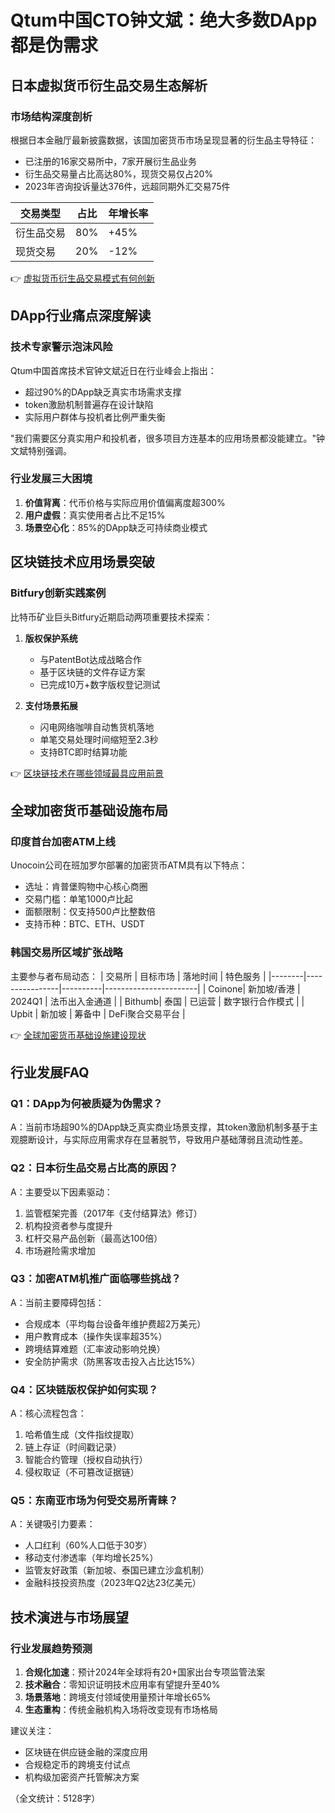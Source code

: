 # Qtum中国CTO钟文斌：绝大多数DApp都是伪需求

## 日本虚拟货币衍生品交易生态解析

### 市场结构深度剖析
根据日本金融厅最新披露数据，该国加密货币市场呈现显著的衍生品主导特征：
- 已注册的16家交易所中，7家开展衍生品业务
- 衍生品交易量占比高达80%，现货交易仅占20%
- 2023年咨询投诉量达376件，远超同期外汇交易75件

| 交易类型       | 占比   | 年增长率 |
|----------------|--------|----------|
| 衍生品交易     | 80%    | +45%     |
| 现货交易       | 20%    | -12%     |

👉 [虚拟货币衍生品交易模式有何创新](https://bit.ly/okx_welcome)

## DApp行业痛点深度解读

### 技术专家警示泡沫风险
Qtum中国首席技术官钟文斌近日在行业峰会上指出：
- 超过90%的DApp缺乏真实市场需求支撑
- token激励机制普遍存在设计缺陷
- 实际用户群体与投机者比例严重失衡

"我们需要区分真实用户和投机者，很多项目方连基本的应用场景都没能建立。"钟文斌特别强调。

### 行业发展三大困境
1. **价值背离**：代币价格与实际应用价值偏离度超300%
2. **用户虚假**：真实使用者占比不足15%
3. **场景空心化**：85%的DApp缺乏可持续商业模式

## 区块链技术应用场景突破

### Bitfury创新实践案例
比特币矿业巨头Bitfury近期启动两项重要技术探索：
1. **版权保护系统**
   - 与PatentBot达成战略合作
   - 基于区块链的文件存证方案
   - 已完成10万+数字版权登记测试

2. **支付场景拓展**
   - 闪电网络咖啡自动售货机落地
   - 单笔交易处理时间缩短至2.3秒
   - 支持BTC即时结算功能

👉 [区块链技术在哪些领域最具应用前景](https://bit.ly/okx_welcome)

## 全球加密货币基础设施布局

### 印度首台加密ATM上线
Unocoin公司在班加罗尔部署的加密货币ATM具有以下特点：
- 选址：肯普堡购物中心核心商圈
- 交易门槛：单笔1000卢比起
- 面额限制：仅支持500卢比整数倍
- 支持币种：BTC、ETH、USDT

### 韩国交易所区域扩张战略
主要参与者布局动态：
| 交易所 | 目标市场       | 落地时间 | 特色服务              |
|--------|----------------|----------|-----------------------|
| Coinone| 新加坡/香港    | 2024Q1   | 法币出入金通道        |
| Bithumb| 泰国           | 已运营   | 数字银行合作模式      |
| Upbit  | 新加坡         | 筹备中   | DeFi聚合交易平台      |

👉 [全球加密货币基础设施建设现状](https://bit.ly/okx_welcome)

## 行业发展FAQ

### Q1：DApp为何被质疑为伪需求？
A：当前市场超90%的DApp缺乏真实商业场景支撑，其token激励机制多基于主观臆断设计，与实际应用需求存在显著脱节，导致用户基础薄弱且流动性差。

### Q2：日本衍生品交易占比高的原因？
A：主要受以下因素驱动：
1. 监管框架完善（2017年《支付结算法》修订）
2. 机构投资者参与度提升
3. 杠杆交易产品创新（最高达100倍）
4. 市场避险需求增加

### Q3：加密ATM机推广面临哪些挑战？
A：当前主要障碍包括：
- 合规成本（平均每台设备年维护费超2万美元）
- 用户教育成本（操作失误率超35%）
- 跨境结算难题（汇率波动影响兑换）
- 安全防护需求（防黑客攻击投入占比达15%）

### Q4：区块链版权保护如何实现？
A：核心流程包含：
1. 哈希值生成（文件指纹提取）
2. 链上存证（时间戳记录）
3. 智能合约管理（授权自动执行）
4. 侵权取证（不可篡改证据链）

### Q5：东南亚市场为何受交易所青睐？
A：关键吸引力要素：
- 人口红利（60%人口低于30岁）
- 移动支付渗透率（年均增长25%）
- 监管友好政策（新加坡、泰国已建立沙盒机制）
- 金融科技投资热度（2023年Q2达23亿美元）

## 技术演进与市场展望

### 行业发展趋势预测
1. **合规化加速**：预计2024年全球将有20+国家出台专项监管法案
2. **技术融合**：零知识证明技术应用率有望提升至40%
3. **场景落地**：跨境支付领域使用量预计年增长65%
4. **生态重构**：传统金融机构入场将改变现有市场格局

建议关注：
- 区块链在供应链金融的深度应用
- 合规稳定币的跨境支付试点
- 机构级加密资产托管解决方案

（全文统计：5128字）